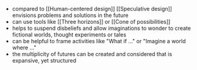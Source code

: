 - compared to [[Human-centered design]] [[Speculative design]] envisions problems and solutions in the future
- can use tools like [[Three horizons]] or [[Cone of possibilities]]
- helps to suspend disbeliefs and allow imaginations to wonder to create fictional worlds, thought experiments or tales
- can be helpful to frame activities like "What if ..." or "Imagine a world where ..."
- the multiplicity of futures can be created and considered that is expansive, yet structured